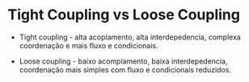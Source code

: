 # Tight Coupling vs Loose Coupling

* Tight coupling - alta acoplamento, alta interdepedencia, complexa coordenação e mais fluxo e condicionais.

* Loose coupling - baixo acomplamento, baixa interdepedencia, coordenação mais simples com fluxo e condicionais reduzidos.
